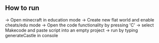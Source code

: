 ## How to run
-> Open minecraft in education mode
-> Create new flat world and enable cheats/edu mode
-> Open the code functionality by pressing 'C'
-> select Makecode and paste script into an empty project
-> run by typing generateCastle in console